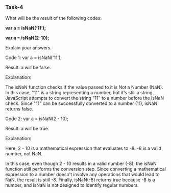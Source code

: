 ### Task-4

What will be the result of the following codes:

**var a = isNaN(‘11’);**

**var a = isNaN(2-10);**

Explain your answers.



Code 1: var a = isNaN('11');

Result: a will be false.

Explanation:

The isNaN function checks if the value passed to it is Not a Number (NaN).
In this case, "11" is a string representing a number, but it's still a string.
JavaScript attempts to convert the string "11" to a number before the isNaN check. Since "11" can be successfully converted to a number (11), isNaN returns false.



Code 2: var a = isNaN(2 - 10);

Result: a will be true.

Explanation:

Here, 2 - 10 is a mathematical expression that evaluates to -8.
-8 is a valid number, not NaN.

In this case, even though 2 - 10 results in a valid number (-8), the isNaN function still performs the conversion step. Since converting a mathematical expression to a number doesn't involve any operations that would lead to NaN, the result is still -8.
Finally, isNaN(-8) returns true because -8 is a number, and isNaN is not designed to identify regular numbers.